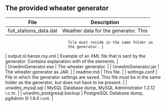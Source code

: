 The provided wheater generator
----------------------------------

| File        | Description        
| ------------- |:-------------:| 
| full_stations_data.dat      | Weather data for the generator. This
                                file must reside in the same folder as
                                the generator. | 
| output.nl.hanze.roy.xml      | Example of an XML file that is sent
                                by the generator. Contains explanation with of the elements.      |   
| UnwdmiGenerator.exe | The wheater generator.      | 
| UnwdmiGenerator.jar | The wheater generator as JAR.      | 
| readme.md | This file.      | 
| settings.conf | File in which the generator settings are saved. This file 
                                must be in the same folder as the generator, but does 
                                not have to be present.    | 
| unwdmi_mysql.sql | MySQL Database dump, MySQL Administrator 1.2.12 i.c.m.   | 
| unwdmi_postgresql.backup | PostgreSQL Database dump, pgAdmin III 1.8.0 i.cm.   | 
